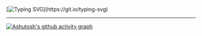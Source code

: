 [![Typing SVG](https://readme-typing-svg.demolab.com?font=DM+Sans&weight=500&size=80&pause=1000&color=5D70AD&background=071437&center=true&vCenter=true&width=1584&height=396&lines=Memory%2C+the+warder+of+the+brain.;A+good+memory+doesn't+eqaul+pale+ink.)](https://git.io/typing-svg)

---

[![Ashutosh's github activity graph](https://github-readme-activity-graph.cyclic.app/graph?username=ez-neurai&theme=tokyo-night&hide_title=true&height=400&FontSize=30)](https://github.com/ashutosh00710/github-readme-activity-graph)

